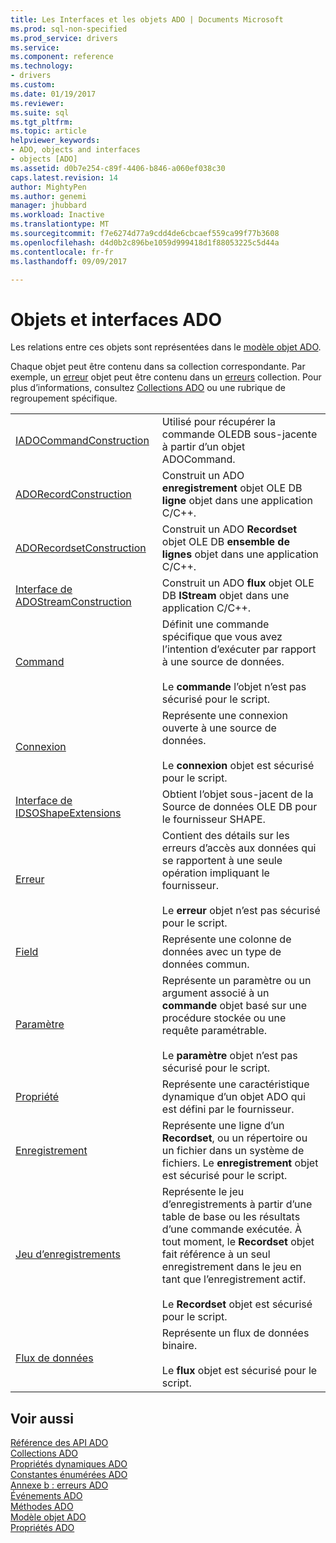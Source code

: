 ```yaml
---
title: Les Interfaces et les objets ADO | Documents Microsoft
ms.prod: sql-non-specified
ms.prod_service: drivers
ms.service: 
ms.component: reference
ms.technology:
- drivers
ms.custom: 
ms.date: 01/19/2017
ms.reviewer: 
ms.suite: sql
ms.tgt_pltfrm: 
ms.topic: article
helpviewer_keywords:
- ADO, objects and interfaces
- objects [ADO]
ms.assetid: d0b7e254-c89f-4406-b846-a060ef038c30
caps.latest.revision: 14
author: MightyPen
ms.author: genemi
manager: jhubbard
ms.workload: Inactive
ms.translationtype: MT
ms.sourcegitcommit: f7e6274d77a9cdd4de6cbcaef559ca99f77b3608
ms.openlocfilehash: d4d0b2c896be1059d999418d1f88053225c5d44a
ms.contentlocale: fr-fr
ms.lasthandoff: 09/09/2017

---
```

# <a name="ado-objects-and-interfaces"></a>Objets et interfaces ADO
Les relations entre ces objets sont représentées dans le [modèle objet ADO](../../../ado/reference/ado-api/ado-object-model.md).  
  
 Chaque objet peut être contenu dans sa collection correspondante. Par exemple, un [erreur](../../../ado/reference/ado-api/error-object.md) objet peut être contenu dans un [erreurs](../../../ado/reference/ado-api/errors-collection-ado.md) collection. Pour plus d’informations, consultez [Collections ADO](../../../ado/reference/ado-api/ado-collections.md) ou une rubrique de regroupement spécifique.  
  
|||  
|-|-|  
|[IADOCommandConstruction](https://msdn.microsoft.com/library/windows/desktop/aa965677.aspx)|Utilisé pour récupérer la commande OLEDB sous-jacente à partir d’un objet ADOCommand.|  
|[ADORecordConstruction](../../../ado/reference/ado-api/adorecordconstruction-interface.md)|Construit un ADO **enregistrement** objet OLE DB **ligne** objet dans une application C/C++.|  
|[ADORecordsetConstruction](../../../ado/reference/ado-api/adorecordsetconstruction-interface.md)|Construit un ADO **Recordset** objet OLE DB **ensemble de lignes** objet dans une application C/C++.|  
|[Interface de ADOStreamConstruction](../../../ado/reference/ado-api/adostreamconstruction-interface.md)|Construit un ADO **flux** objet OLE DB **IStream** objet dans une application C/C++.|  
|[Command](../../../ado/reference/ado-api/command-object-ado.md)|Définit une commande spécifique que vous avez l’intention d’exécuter par rapport à une source de données.<br /><br /> Le **commande** l’objet n’est pas sécurisé pour le script.|  
|[Connexion](../../../ado/reference/ado-api/connection-object-ado.md)|Représente une connexion ouverte à une source de données.<br /><br /> Le **connexion** objet est sécurisé pour le script.|  
|[Interface de IDSOShapeExtensions](../../../ado/reference/ado-api/idsoshapeextensions-interface.md)|Obtient l’objet sous-jacent de la Source de données OLE DB pour le fournisseur SHAPE.|  
|[Erreur](../../../ado/reference/ado-api/error-object.md)|Contient des détails sur les erreurs d’accès aux données qui se rapportent à une seule opération impliquant le fournisseur.<br /><br /> Le **erreur** objet n’est pas sécurisé pour le script.|  
|[Field](../../../ado/reference/ado-api/field-object.md)|Représente une colonne de données avec un type de données commun.|  
|[Paramètre](../../../ado/reference/ado-api/parameter-object.md)|Représente un paramètre ou un argument associé à un **commande** objet basé sur une procédure stockée ou une requête paramétrable.<br /><br /> Le **paramètre** objet n’est pas sécurisé pour le script.|  
|[Propriété](../../../ado/reference/ado-api/property-object-ado.md)|Représente une caractéristique dynamique d’un objet ADO qui est défini par le fournisseur.|  
|[Enregistrement](../../../ado/reference/ado-api/record-object-ado.md)|Représente une ligne d’un **Recordset**, ou un répertoire ou un fichier dans un système de fichiers. Le **enregistrement** objet est sécurisé pour le script.|  
|[Jeu d’enregistrements](../../../ado/reference/ado-api/recordset-object-ado.md)|Représente le jeu d’enregistrements à partir d’une table de base ou les résultats d’une commande exécutée. À tout moment, le **Recordset** objet fait référence à un seul enregistrement dans le jeu en tant que l’enregistrement actif.<br /><br /> Le **Recordset** objet est sécurisé pour le script.|  
|[Flux de données](../../../ado/reference/ado-api/stream-object-ado.md)|Représente un flux de données binaire.<br /><br /> Le **flux** objet est sécurisé pour le script.|  
  
## <a name="see-also"></a>Voir aussi  
 [Référence des API ADO](../../../ado/reference/ado-api/ado-api-reference.md)   
 [Collections ADO](../../../ado/reference/ado-api/ado-collections.md)   
 [Propriétés dynamiques ADO](../../../ado/reference/ado-api/ado-dynamic-properties.md)   
 [Constantes énumérées ADO](../../../ado/reference/ado-api/ado-enumerated-constants.md)   
 [Annexe b : erreurs ADO](../../../ado/guide/appendixes/appendix-b-ado-errors.md)   
 [Événements ADO](../../../ado/reference/ado-api/ado-events.md)   
 [Méthodes ADO](../../../ado/reference/ado-api/ado-methods.md)   
 [Modèle objet ADO](../../../ado/reference/ado-api/ado-object-model.md)   
 [Propriétés ADO](../../../ado/reference/ado-api/ado-properties.md)

